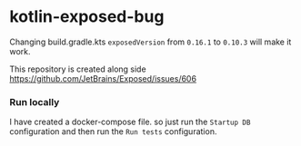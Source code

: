 # kotlin-exposed-bug

Changing build.gradle.kts `exposedVersion` from `0.16.1` to `0.10.3` will make it work. 

This repository is created along side https://github.com/JetBrains/Exposed/issues/606

### Run locally
I have created a docker-compose file. so just run the `Startup DB` configuration and then run the `Run tests` configuration.

